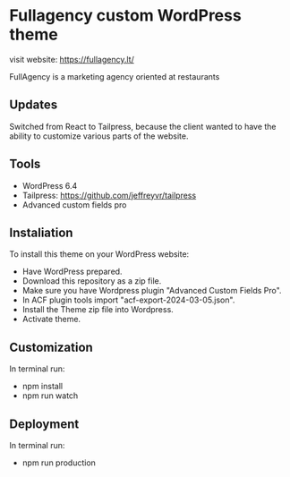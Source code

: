# Fullagency custom WordPress theme

visit website: https://fullagency.lt/

FullAgency is a marketing agency oriented at restaurants

## Updates

Switched from React to Tailpress, because the client wanted to have the ability to customize various parts of the website.

## Tools

- WordPress 6.4
- Tailpress: https://github.com/jeffreyvr/tailpress
- Advanced custom fields pro

## Instaliation

To install this theme on your WordPress website:

-  Have WordPress prepared.
-  Download this repository as a zip file.
-  Make sure you have Wordpress plugin "Advanced Custom Fields Pro".
-  In ACF plugin tools import "acf-export-2024-03-05.json". 
-  Install the Theme zip file into Wordpress.
- Activate theme.

## Customization

In terminal run:

- npm install
- npm run watch

## Deployment

In terminal run:

- npm run production

